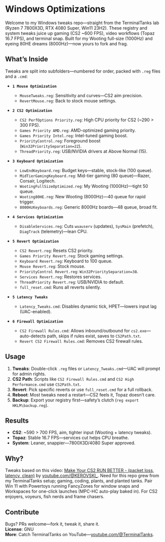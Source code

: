 # Windows Optimizations
Welcome to my Windows tweaks repo—straight from the TerminalTanks lab (Ryzen 7 7800X3D, RTX 4080 Super, Win11 23H2). These registry and system tweaks juice up gaming (CS2 ~600 FPS), video workflows (Topaz 16.7 FPS), and terminal snap. Built for my Wooting full-size (1000Hz) and eyeing 80HE dreams (8000Hz)—now yours to fork and frag.

## What’s Inside
Tweaks are split into subfolders—numbered for order, packed with `.reg` files and a `.cmd`:

- **`1 Mouse Optimization`**  
  - `MouseTweaks.reg`: Sensitivity and curves—CS2 aim precision.  
  - `RevertMouse.reg`: Back to stock mouse settings.

- **`2 CS2 Optimization`**  
  - `CS2 PerfOptions Priority.reg`: High CPU priority for CS2 (~290 > 300 FPS).  
  - `Games Priority AMD.reg`: AMD-optimized gaming priority.  
  - `Games Priority Intel.reg`: Intel-tuned gaming boost.  
  - `PriorityControl.reg`: Foreground boost (`Win32PrioritySeparation=22`).  
  - `ThreadPriority.reg`: USB/NVIDIA drivers at Above Normal (15).

- **`3 Keyboard Optimization`**  
  - `LowEndKeyboard.reg`: Budget keys—stable, stock-like (100 queue).  
  - `MidTierGamingKeyboard.reg`: Mid-tier gaming (80 queue)—Razer, Corsair, Logitech.  
  - `WootingFullSizeOptimized.reg`: My Wooting (1000Hz)—tight 50 queue.  
  - `Wooting80HE.reg`: New Wooting (8000Hz)—40 queue for rapid trigger.  
  - `8000HzKeyboards.reg`: Generic 8000Hz boards—48 queue, broad fit.

- **`4 Services Optimization`**  
  - `DisableServices.reg`: Cuts `wuauserv` (updates), `SysMain` (prefetch), `DiagTrack` (telemetry)—lean CPU.

- **`5 Revert Optimization`**  
  - `CS2 Revert.reg`: Resets CS2 priority.  
  - `Games Priority Revert.reg`: Stock gaming settings.  
  - `Keyboard Revert.reg`: Keyboard to 100 queue.  
  - `Mouse Revert.reg`: Stock mouse.  
  - `PriorityControl Revert.reg`: `Win32PrioritySeparation=38`.  
  - `Services Revert.reg`: Restores services.  
  - `ThreadPriority Revert.reg`: USB/NVIDIA to default.  
  - `full_reset.cmd`: Runs all reverts silently.

- **`5 Latency Tweaks`**  
  - `Latency_Tweaks.cmd`: Disables dynamic tick, HPET—lowers input lag (UAC-enabled).

- **`6 Firewall Optimization`**  
  - `CS2 Firewall Rules.cmd`: Allows inbound/outbound for `cs2.exe`—auto-detects path, skips if rules exist, saves to `CS2Path.txt`.
  - `Revert CS2 Firewall Rules.cmd`: Removes CS2 firewall rules.

## Usage
1. **Tweaks**: Double-click `.reg` files or `Latency_Tweaks.cmd`—UAC will prompt for admin rights.
2. **CS2 Path**: Scripts like `CS2 Firewall Rules.cmd` and `CS2 High Performance.cmd` use `CS2Path.txt`.
3. **Revert**: Pick specific reverts or use `full_reset.cmd` for a full rollback.  
4. **Reboot**: Most tweaks need a restart—CS2 feels it, Topaz doesn’t care.  
5. **Backup**: Export your registry first—safety’s clutch (`reg export HKLM\backup.reg`).

## Results
- **CS2**: ~590 > 700 FPS, aim, tighter input (Wooting + latency tweaks).  
- **Topaz**: Stable 16.7 FPS—services cut helps CPU breathe.  
- **System**: Leaner, snappier—7800X3D/4080 Super approved.

## Why?
Tweaks based on this video: [Make Your CS2 RUN BETTER - (packet loss, latency, clean)](https://www.youtube.com/watch?v=qG7C4W-EQl4) by [youtube.com/@KEROVSKI_](https://www.youtube.com/@KEROVSKI_).
Need for this repo grew from my TerminalTanks setup; gaming, coding, plants, and planted tanks. Pair Win 11 with Powertoys running FancyZones for window snaps and Workspaces for one-click launches (MPC-HC auto-play baked in). For CS2 enjoyers, voyeurs, fish nerds and frame chasers.

## Contribute
Bugs? PRs welcome—fork it, tweak it, share it.  
**License**: GNU  
**More**: Catch TerminalTanks on YouTube—[youtube.com/@TerminalTanks](https://www.youtube.com/@TerminalTanks).
